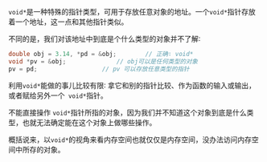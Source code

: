 
`void*`是一种特殊的指针类型，可用于存放任意对象的地址。一个`void*`指针存放着一个地址，这一点和其他指针类似。

不同的是，我们对该地址中到底是个什么类型的对象并不了解∶

```c++
double obj = 3.14, *pd = &obj;	      // 正确∶ void*
void *pv = &obj;		      // obj可以是任何类型的对象
pv = pd;			      // pv 可以存放任意类型的指针			
```

利用`void*`能做的事儿比较有限∶ 拿它和别的指针比较、作为函数的输入或输出，或者赋给另外一个` void*`指针。

不能直接操作 `void*`指针所指的对象，因为我们并不知道这个对象到底是什么类型，也就无法确定能在这个对象上做哪些操作。

概括说来，以`void*`的视角来看内存空间也就仅仅是内存空间，没办法访问内存空间中所存的对象。
